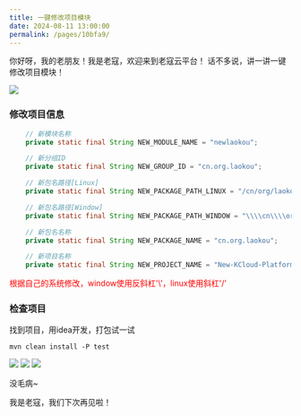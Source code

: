 ```yaml
---
title: 一键修改项目模块
date: 2024-08-11 13:00:00
permalink: /pages/10bfa9/
---
```


你好呀，我的老朋友！我是老寇，欢迎来到老寇云平台！
话不多说，讲一讲一键修改项目模块！

<img src="/img/一键修改项目模块/img.png"/>

### 修改项目信息

```java
	// 新模块名称
	private static final String NEW_MODULE_NAME = "newlaokou";

	// 新分组ID
	private static final String NEW_GROUP_ID = "cn.org.laokou";

	// 新包名路径[Linux]
	private static final String NEW_PACKAGE_PATH_LINUX = "/cn/org/laokou/";

	// 新包名路径[Window]
	private static final String NEW_PACKAGE_PATH_WINDOW = "\\\\cn\\\\org\\\\laokou\\\\";

	// 新包名名称
	private static final String NEW_PACKAGE_NAME = "cn.org.laokou";

	// 新项目名称
	private static final String NEW_PROJECT_NAME = "New-KCloud-Platform-IoT";
```

<font color="red">根据自己的系统修改，window使用反斜杠'\\'，linux使用斜杠'/'</font>

### 检查项目

找到项目，用idea开发，打包试一试

```shell
mvn clean install -P test
```

<img src="/img/一键修改项目模块/img_1.png"/>
<img src="/img/一键修改项目模块/img_2.png"/>
<img src="/img/一键修改项目模块/img_3.png"/>

没毛病~

我是老寇，我们下次再见啦！
